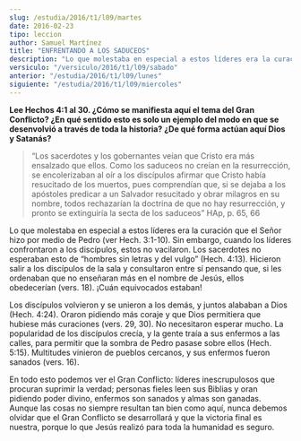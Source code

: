 ```yaml
---
slug: /estudia/2016/t1/l09/martes
date: 2016-02-23
tipo: leccion
author: Samuel Martínez
title: "ENFRENTANDO A LOS SADUCEOS"
description: "Lo que molestaba en especial a estos líderes era la curación que el Señor hizo  por medio de Pedro (ver Hech. 3:1-10). Sin embargo..."
versiculo: "/versiculo/2016/t1/l09/sabado"
anterior: "/estudia/2016/t1/l09/lunes"
siguiente: "/estudia/2016/t1/l09/miercoles"
---
```


**Lee Hechos 4:1 al 30. ¿Cómo se manifiesta aquí el tema del Gran Conflicto? ¿En qué sentido esto es solo un ejemplo del modo en que se desenvolvió a través de toda la historia? ¿De qué forma actúan aquí Dios y Satanás?**

> “Los sacerdotes y los gobernantes veían que Cristo era más ensalzado que ellos. Como los saduceos no creían en la resurrección, se encolerizaban al oír a los discípulos afirmar que Cristo había resucitado de los muertos, pues comprendían que, si se dejaba a los apóstoles predicar a un Salvador resucitado y obrar milagros en su nombre, todos rechazarían la doctrina de que no hay resurrección, y pronto se extinguiría la secta de los saduceos” HAp, p. 65, 66

Lo que molestaba en especial a estos líderes era la curación que el Señor hizo por medio de Pedro (ver Hech. 3:1-10). Sin embargo, cuando los líderes confrontaron a los discípulos, estos no vacilaron. Los sacerdotes no esperaban esto de “hombres sin letras y del vulgo” (Hech. 4:13). Hicieron salir a los discípulos de la sala y consultaron entre sí pensando que, si les ordenaban que no enseñaran más en el nombre de Jesús, ellos obedecerían (vers. 18). ¡Cuán equivocados estaban!

Los discípulos volvieron y se unieron a los demás, y juntos alababan a Dios (Hech. 4:24). Oraron pidiendo más coraje y que Dios permitiera que hubiese más curaciones (vers. 29, 30). No necesitaron esperar mucho. La popularidad de los discípulos crecía, y la gente traía a sus enfermos a las calles, para permitir que la sombra de Pedro pasase sobre ellos (Hech. 5:15). Multitudes vinieron de pueblos cercanos, y sus enfermos fueron sanados (vers. 16).

En todo esto podemos ver el Gran Conflicto: líderes inescrupulosos que procuran suprimir la verdad; personas fieles leen sus Biblias y oran pidiendo poder divino, enfermos son sanados y almas son ganadas. Aunque las cosas no siempre resultan tan bien como aquí, nunca debemos olvidar que el Gran Conflicto se desarrollará y que la victoria final es nuestra, porque lo que Jesús realizó para toda la humanidad es seguro.
